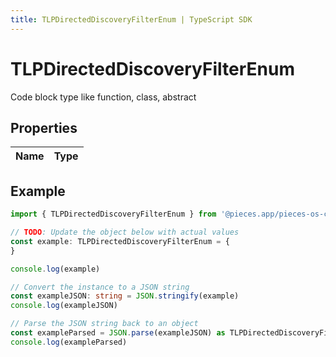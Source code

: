 ```yaml
---
title: TLPDirectedDiscoveryFilterEnum | TypeScript SDK
---
```



# TLPDirectedDiscoveryFilterEnum

Code block type like function, class, abstract

## Properties

Name | Type
------------ | -------------

## Example

```typescript
import { TLPDirectedDiscoveryFilterEnum } from '@pieces.app/pieces-os-client'

// TODO: Update the object below with actual values
const example: TLPDirectedDiscoveryFilterEnum = {
}

console.log(example)

// Convert the instance to a JSON string
const exampleJSON: string = JSON.stringify(example)
console.log(exampleJSON)

// Parse the JSON string back to an object
const exampleParsed = JSON.parse(exampleJSON) as TLPDirectedDiscoveryFilterEnum
console.log(exampleParsed)
```


